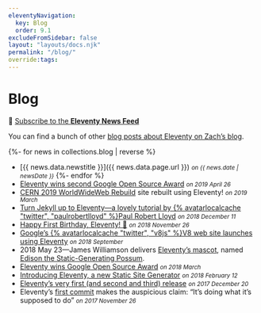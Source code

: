 ```yaml
---
eleventyNavigation:
  key: Blog
  order: 9.1
excludeFromSidebar: false
layout: "layouts/docs.njk"
permalink: "/blog/"
override:tags:
---
```

# Blog

📢 [Subscribe to the **Eleventy News Feed**](/blog/feed.xml)

You can find a bunch of other [blog posts about Eleventy on Zach’s blog](https://www.zachleat.com/web/eleventy/).

{%- for news in collections.blog | reverse %}
* [{{ news.data.newstitle }}]({{ news.data.page.url }}) <small><em>on {{ news.date | newsDate }}</small></em>
{%- endfor %}
* [Eleventy wins second Google Open Source Award](https://opensource.googleblog.com/2019/04/google-open-source-peer-bonus-winners.html) <small><em> on 2019 April 26</small></em>
* [CERN 2019 WorldWideWeb Rebuild](https://twitter.com/eleven_ty/status/1106589569238085637) site rebuilt using Eleventy! <small><em> on 2019 March</small></em>
* [Turn Jekyll up to Eleventy—a lovely tutorial by {% avatarlocalcache "twitter", "paulrobertlloyd" %}Paul Robert Lloyd](https://24ways.org/2018/turn-jekyll-up-to-eleventy/) <small><em> on 2018 December 11</small></em>
* [Happy First Birthday, Eleventy! 🎉](https://www.zachleat.com/web/eleventy-birthday/) <small><em> on 2018 November 26</small></em>
* [Google’s {% avatarlocalcache "twitter", "v8js" %}V8 web site launches using Eleventy](https://twitter.com/v8js/status/1044202940494475265) <small><em> on 2018 September</small></em>
* 2018 May 23—James Williamson delivers [Eleventy’s mascot](https://twitter.com/jameswillweb/status/999052022497316865), named [Edison the Static-Generating Possum](https://twitter.com/jameswillweb/status/1131956888332058624).
* [Eleventy wins Google Open Source Award](https://www.zachleat.com/web/google-award/) <small><em> on 2018 March</small></em>
* [Introducing Eleventy, a new Static Site Generator](https://www.zachleat.com/web/introducing-eleventy/) <small><em> on 2018 February 12</small></em>
* [Eleventy’s very first (and second and third) release](https://github.com/11ty/eleventy/releases?after=v0.1.3) <small><em> on 2017 December 20</small></em>
* Eleventy’s [first commit](https://github.com/11ty/eleventy/commit/00ad9192605d5d501de6aae193701c5a2297ef2c) makes the auspicious claim: “It’s doing what it’s supposed to do” <small><em> on 2017 November 26</small></em>